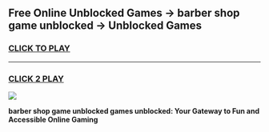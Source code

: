 
## Free Online Unblocked Games → barber shop game unblocked → Unblocked Games
<h3>
<a href="https://premium.freeplayer.one?title=barber_shop_game_unblocked&ref=21F">CLICK TO PLAY</a></h3>
<hr>

<h3>
<a href="https://premium.freeplayer.one?title=barber_shop_game_unblocked&ref=21F">CLICK 2 PLAY</a>
  
</h3>

<a href="https://premium.freeplayer.one?title=barber_shop_game_unblocked&ref=21F/"><img src="https://clearcache.store/games.png"></a>


**barber shop game unblocked games unblocked: Your Gateway to Fun and Accessible Online Gaming**
